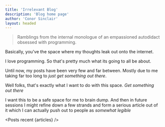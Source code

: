 ```yaml
---
title: 'Irrelevant Blog'
description: 'Blog home page'
author: 'Conor Sinclair'
layout: headed
---
```


<script context="module">
  export async function load({ fetch }) {
    const res = await fetch(`/api/articles?recent`)
    const articles = await res.json()
    return { props: { articles }}
  }
</script>

<script>
  import Posts from '../components/Posts.svelte'

  export let articles
</script>

> Ramblings from the internal monologue of an empassioned autodidact obsessed with programming.

Basically, you've the space where my thoughts leak out onto the internet.

I love programming. So that's pretty much what its going to all be about.

Until now, my posts have been very few and far between. Mostly due to me taking far too long to _just get something out there_.

Well folks, that's exactly what I want to do with this space. _Get something out there_ 

I want this to be a safe space for me to brain dump. And then in future sessions I might refine down a few strands and form a serious article out of it which I can actually push out to people as _somewhat legible_

<Posts recent {articles} />